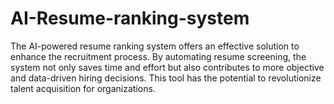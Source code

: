 # AI-Resume-ranking-system
The AI-powered resume ranking system offers an effective solution to enhance the recruitment process. By automating resume screening, the system not only saves time and effort but also contributes to more objective and data-driven hiring decisions. This tool has the potential to revolutionize talent acquisition for organizations.
